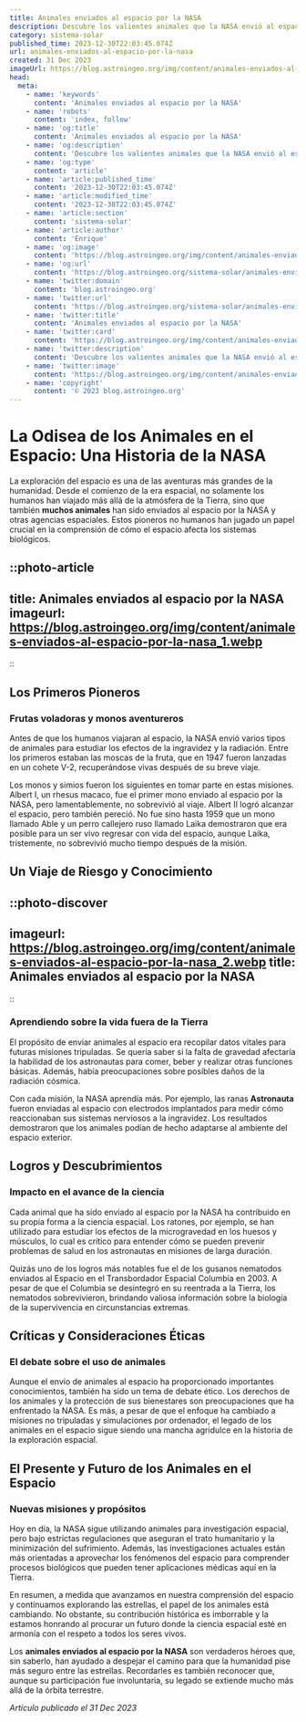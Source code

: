 ```yaml
---
title: Animales enviados al espacio por la NASA
description: Descubre los valientes animales que la NASA envió al espacio, sus contribuciones únicas a la exploración espacial y su legado cósmico.
category: sistema-solar
published_time: 2023-12-30T22:03:45.074Z
url: animales-enviados-al-espacio-por-la-nasa
created: 31 Dec 2023
imageUrl: https://blog.astroingeo.org/img/content/animales-enviados-al-espacio-por-la-nasa_1.webp
head:
  meta:
    - name: 'keywords'
      content: 'Animales enviados al espacio por la NASA'
    - name: 'robots'
      content: 'index, follow'
    - name: 'og:title'
      content: 'Animales enviados al espacio por la NASA'
    - name: 'og:description'
      content: 'Descubre los valientes animales que la NASA envió al espacio, sus contribuciones únicas a la exploración espacial y su legado cósmico.'
    - name: 'og:type'
      content: 'article'
    - name: 'article:published_time'
      content: '2023-12-30T22:03:45.074Z'
    - name: 'article:modified_time'
      content: '2023-12-30T22:03:45.074Z'
    - name: 'article:section'
      content: 'sistema-solar'
    - name: 'article:author'
      content: 'Enrique'
    - name: 'og:image'
      content: 'https://blog.astroingeo.org/img/content/animales-enviados-al-espacio-por-la-nasa_1.webp'
    - name: 'og:url'
      content: 'https://blog.astroingeo.org/sistema-solar/animales-enviados-al-espacio-por-la-nasa'
    - name: 'twitter:domain'
      content: 'blog.astroingeo.org'
    - name: 'twitter:url'
      content: 'https://blog.astroingeo.org/sistema-solar/animales-enviados-al-espacio-por-la-nasa'
    - name: 'twitter:title'
      content: 'Animales enviados al espacio por la NASA'
    - name: 'twitter:card'
      content: 'https://blog.astroingeo.org/img/content/animales-enviados-al-espacio-por-la-nasa_1.webp'
    - name: 'twitter:description'
      content: 'Descubre los valientes animales que la NASA envió al espacio, sus contribuciones únicas a la exploración espacial y su legado cósmico.'
    - name: 'twitter:image'
      content: 'https://blog.astroingeo.org/img/content/animales-enviados-al-espacio-por-la-nasa_1.webp'
    - name: 'copyright'
      content: '© 2023 blog.astroingeo.org'
---
```

# La Odisea de los Animales en el Espacio: Una Historia de la NASA

La exploración del espacio es una de las aventuras más grandes de la humanidad. Desde el comienzo de la era espacial, no solamente los humanos han viajado más allá de la atmósfera de la Tierra, sino que también **muchos animales** han sido enviados al espacio por la NASA y otras agencias espaciales. Estos pioneros no humanos han jugado un papel crucial en la comprensión de cómo el espacio afecta los sistemas biológicos.

::photo-article
---
title: Animales enviados al espacio por la NASA
imageurl: https://blog.astroingeo.org/img/content/animales-enviados-al-espacio-por-la-nasa_1.webp
---
::

## **Los Primeros Pioneros**

### Frutas voladoras y monos aventureros

Antes de que los humanos viajaran al espacio, la NASA envió varios tipos de animales para estudiar los efectos de la ingravidez y la radiación. Entre los primeros estaban las moscas de la fruta, que en 1947 fueron lanzadas en un cohete V-2, recuperándose vivas después de su breve viaje.

Los monos y simios fueron los siguientes en tomar parte en estas misiones. Albert I, un rhesus macaco, fue el primer mono enviado al espacio por la NASA, pero lamentablemente, no sobrevivió al viaje. Albert II logró alcanzar el espacio, pero también pereció. No fue sino hasta 1959 que un mono llamado Able y un perro callejero ruso llamado Laika demostraron que era posible para un ser vivo regresar con vida del espacio, aunque Laika, tristemente, no sobrevivió mucho tiempo después de la misión.

## **Un Viaje de Riesgo y Conocimiento**


::photo-discover
---
imageurl: https://blog.astroingeo.org/img/content/animales-enviados-al-espacio-por-la-nasa_2.webp
title: Animales enviados al espacio por la NASA
---
::

### Aprendiendo sobre la vida fuera de la Tierra

El propósito de enviar animales al espacio era recopilar datos vitales para futuras misiones tripuladas. Se quería saber si la falta de gravedad afectaría la habilidad de los astronautas para comer, beber y realizar otras funciones básicas. Además, había preocupaciones sobre posibles daños de la radiación cósmica.

Con cada misión, la NASA aprendía más. Por ejemplo, las ranas **Astronauta** fueron enviadas al espacio con electrodos implantados para medir cómo reaccionaban sus sistemas nerviosos a la ingravidez. Los resultados demostraron que los animales podían de hecho adaptarse al ambiente del espacio exterior.

## **Logros y Descubrimientos**

### Impacto en el avance de la ciencia

Cada animal que ha sido enviado al espacio por la NASA ha contribuido en su propia forma a la ciencia espacial. Los ratones, por ejemplo, se han utilizado para estudiar los efectos de la microgravedad en los huesos y músculos, lo cual es crítico para entender cómo se pueden prevenir problemas de salud en los astronautas en misiones de larga duración.

Quizás uno de los logros más notables fue el de los gusanos nematodos enviados al Espacio en el Transbordador Espacial Columbia en 2003. A pesar de que el Columbia se desintegró en su reentrada a la Tierra, los nematodos sobrevivieron, brindando valiosa información sobre la biología de la supervivencia en circunstancias extremas.

## **Críticas y Consideraciones Éticas**

### El debate sobre el uso de animales

Aunque el envío de animales al espacio ha proporcionado importantes conocimientos, también ha sido un tema de debate ético. Los derechos de los animales y la protección de sus bienestares son preocupaciones que ha enfrentado la NASA. Es más, a pesar de que el enfoque ha cambiado a misiones no tripuladas y simulaciones por ordenador, el legado de los animales en el espacio sigue siendo una mancha agridulce en la historia de la exploración espacial.

## **El Presente y Futuro de los Animales en el Espacio**

### Nuevas misiones y propósitos

Hoy en día, la NASA sigue utilizando animales para investigación espacial, pero bajo estrictas regulaciones que aseguran el trato humanitario y la minimización del sufrimiento. Además, las investigaciones actuales están más orientadas a aprovechar los fenómenos del espacio para comprender procesos biológicos que pueden tener aplicaciones médicas aquí en la Tierra.

En resumen, a medida que avanzamos en nuestra comprensión del espacio y continuamos explorando las estrellas, el papel de los animales está cambiando. No obstante, su contribución histórica es imborrable y la estamos honrando al procurar un futuro donde la ciencia espacial esté en armonía con el respeto a todos los seres vivos.

Los **animales enviados al espacio por la NASA** son verdaderos héroes que, sin saberlo, han ayudado a despejar el camino para que la humanidad pise más seguro entre las estrellas. Recordarles es también reconocer que, aunque su participación fue involuntaria, su legado se extiende mucho más allá de la órbita terrestre.

_Artículo publicado el 31 Dec 2023_